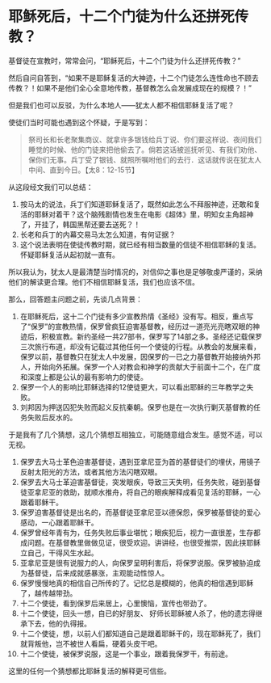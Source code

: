 # 耶稣死后，十二个门徒为什么还拼死传教？

基督徒在宣教时，常常会问，“耶稣死后，十二个门徒为什么还拼死传教？”

然后自问自答到，“如果不是耶稣复活的大神迹，十二个门徒怎么连性命也不顾去传教？！如果不是他们全心全意地传教，基督教怎么会发展成现在的规模？！”

但是我们也可以反驳，为什么本地人——犹太人都不相信耶稣复活了呢？

使徒们当时可能也遇到这个怀疑，于是写到：

> 祭司长和长老聚集商议、就拿许多银钱给兵丁说、你们要这样说、夜间我们睡觉的时候、他的门徒来把他偷去了。倘若这话被巡抚听见、有我们劝他、保你们无事。兵丁受了银钱、就照所嘱咐他们的去行．这话就传说在犹太人中间、直到今日。【太8：12-15节】

从这段经文我们可以总结：

1. 按马太的说法，兵丁们知道耶稣复活了，既然如此怎么不拜服神迹，还敢和复活的耶稣对着干？这个脑残剧情也发生在电影《超体》里，明知女主角超神了，开挂了，韩国黑帮还要去送死？！
2. 长老和兵丁的内幕交易马太怎么知道，有何证据？
3. 这个说法表明在使徒传教时期，就已经有相当数量的信徒不相信耶稣的复活。怀疑耶稣复活从起初就一直有。

所以我认为，犹太人是最清楚当时情况的，对信仰之事也是足够敬虔严谨的，采纳他们的解读更合理。他们不相信耶稣复活，我们也应该不信。

那么，回答题主问题之前，先谈几点背景：

1. 在耶稣死后，这十二个门徒有多少宣教热情《圣经》没有写。相反，重点写了“保罗”的宣教热情，保罗曾疯狂迫害基督教，经历过一道亮光亮瞎双眼的神迹后，积极宣教。新约圣经一共27部书，保罗写了14部之多。圣经还记载保罗三次旅行布道，却没有记载过其他任何一个使徒的行程。从教会的发展来看，保罗以前，基督教只在犹太人中发展，因保罗的一已之力基督教开始接纳外邦人，开始向外拓展。保罗一个人对教会和神学的贡献大于前面十二个，在广度和深度上都是公认的最有影响力的使徒。
2. 保罗一个人的影响比耶稣选择的12使徒更大，可以看出耶稣的三年教学之失败。
3. 刘邦因为押送囚犯失败而起义反抗秦朝。保罗也是在一次执行剿灭基督教的任务失败后反水的。

于是我有了几个猜想，这几个猜想互相独立，可能随意组合发生。感觉不适，可以无视。

1. 保罗去大马士革色迫害基督徒，遇到亚拿尼亚为首的基督徒们的埋伏，用镜子反射太阳光的方法，或者其他方法闪瞎双眼。
2. 保罗去大马士革迫害基督徒，突发眼疾，导致三天失明，任务失败，碰到基督徒亚拿尼亚的救助，就顺水推舟，将自己的眼疾解释成看见复活的耶稣，一心跟着耶稣干。
3. 保罗迫害基督徒是出名的，而基督徒亚拿尼亚以德保怨，保罗被基督徒的爱心感动，一心跟着耶稣干。
4. 保罗曾经年青有为，任务失败后事业堪忧；眼疾犯后，视力一直很差，生存都成问题。在基督教里做做见证，很受欢迎。讲讲经，也很受推崇，因此挟耶稣立自己，干得风生水起。
5. 亚拿尼亚是很有说服力的人，向保罗呈明利害后，将保罗说服。保罗被胁迫成为基督徒，后来成就感暴涨，主观能动性惊人。
6. 保罗慢慢地真的相信自己所传的了。记忆总是模糊的，他真的相信遇到耶稣了，越传越带劲。
7. 十二个使徒，看到保罗后来居上，心里懊恼，宣传也带劲了。
8. 十二个使徒，回头一想，自已的好朋友、 好师长耶稣被人杀了，他的遗志得继承下去，他的仇得报。
9. 十二个使徒，想，以前人们都知道自己是跟着耶稣干的，现在耶稣死了，我们就背叛他，岂不被世人看扁，硬着头皮干吧。
10. 十二个使徒，被保罗说服，这是一个事业，跟着我保罗干，有前途。


这里的任何一个猜想都比耶稣复活的解释更可信些。